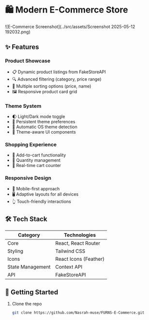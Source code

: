  # 🛍️ Modern E-Commerce Store

![E-Commerce Screenshot](../src/assets/Screenshot 2025-05-12 192032.png)
## ✨ Features

### Product Showcase
- 📋 Dynamic product listings from FakeStoreAPI
- 🔍 Advanced filtering (category, price range)
- 🔄 Multiple sorting options (price, name)
- 🖼️ Responsive product card grid

### Theme System
- 🌓 Light/Dark mode toggle
- 💾 Persistent theme preferences
- 🤖 Automatic OS theme detection
- 🎨 Theme-aware UI components

### Shopping Experience
- 🛒 Add-to-cart functionality
- 🔢 Quantity management
- 🔴 Real-time cart counter

### Responsive Design
- 📱 Mobile-first approach
- 🖥️ Adaptive layouts for all devices
- 👆 Touch-friendly interactions

## 🛠️ Tech Stack

| Category        | Technologies                          |
|-----------------|---------------------------------------|
| Core            | React, React Router                   |
| Styling         | Tailwind CSS                          |
| Icons           | React Icons (Feather)                 |
| State Management| Context API                           |
| API             | FakeStoreAPI                          |

## 🚀 Getting Started

1. Clone the repo
   ```bash
   git clone https://github.com/Nasrah-muse/FURNS-E-Commerce.git